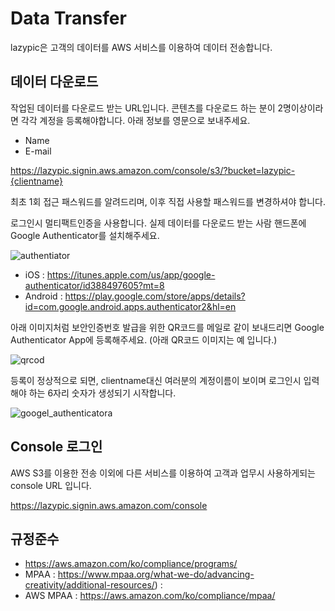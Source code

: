# Data Transfer
lazypic은 고객의 데이터를 AWS 서비스를 이용하여 데이터 전송합니다.

## 데이터 다운로드

작업된 데이터를 다운로드 받는 URL입니다.
콘텐츠를 다운로드 하는 분이 2명이상이라면 각각 계정을 등록해야합니다.
아래 정보를 영문으로 보내주세요.
- Name
- E-mail

https://lazypic.signin.aws.amazon.com/console/s3/?bucket=lazypic-{clientname}

최초 1회 접근 패스워드를 알려드리며, 이후 직접 사용할 패스워드를 변경하셔야 합니다.

로그인시 멀티팩트인증을 사용합니다.
실제 데이터를 다운로드 받는 사람 핸드폰에 Google Authenticator를 설치해주세요.

![authentiator](https://lh3.googleusercontent.com/SClWEmbk7QxxuKiWshok2T45vAwEQYCduisnnGORqrha7KfpQsvFZa0xac_jyj_tE9Mn=w720-h310)
- iOS : https://itunes.apple.com/us/app/google-authenticator/id388497605?mt=8
- Android : https://play.google.com/store/apps/details?id=com.google.android.apps.authenticator2&hl=en

아래 이미지처럼 보안인증번호 발급을 위한 QR코드를 메일로 같이 보내드리면 Google Authenticator App에 등록해주세요. (아래 QR코드 이미지는 예 입니다.)

![qrcod](https://m.media-amazon.com/images/G/01/DeveloperBlogs/AmazonDeveloperBlogs/legacy/6a0148c71fb71b970c014e6015c37a970c-800wi._CB520194804_.png)

등록이 정상적으로 되면, clientname대신 여러분의 계정이름이 보이며 로그인시 입력해야 하는 6자리 숫자가 생성되기 시작합니다.

![googel_authenticator](https://user-images.githubusercontent.com/1149996/48599454-13764e80-e9ab-11e8-91cd-1ea993bb4475.png)a


## Console 로그인
AWS S3를 이용한 전송 이외에 다른 서비스를 이용하여 고객과 업무시 사용하게되는 console URL 입니다.

https://lazypic.signin.aws.amazon.com/console


## 규정준수
- https://aws.amazon.com/ko/compliance/programs/
- MPAA : https://www.mpaa.org/what-we-do/advancing-creativity/additional-resources/) : 
- AWS MPAA : https://aws.amazon.com/ko/compliance/mpaa/ 
